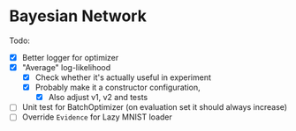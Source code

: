 # Bayesian Network

Todo:
- [x] Better logger for optimizer 
- [x] "Average" log-likelihood
  - [x] Check whether it's actually useful in experiment
  - [x] Probably make it a constructor configuration, 
    - [x] Also adjust v1, v2 and tests
- [ ] Unit test for BatchOptimizer (on evaluation set it should always increase)
- [ ] Override `Evidence` for Lazy MNIST loader
